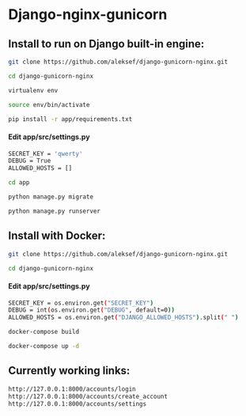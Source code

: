 # Django-nginx-gunicorn

## Install to run on Django built-in engine:

```sh
git clone https://github.com/aleksef/django-gunicorn-nginx.git
```
```sh
cd django-gunicorn-nginx
```
```sh
virtualenv env
```
```sh
source env/bin/activate
```
```sh
pip install -r app/requirements.txt
```
#### Edit app/src/settings.py
```sh
SECRET_KEY = 'qwerty'
DEBUG = True
ALLOWED_HOSTS = []
```
```sh
cd app
```
```sh
python manage.py migrate
```
```sh
python manage.py runserver
```

## Install with Docker:

```sh
git clone https://github.com/aleksef/django-gunicorn-nginx.git
```
```sh
cd django-gunicorn-nginx
```
#### Edit app/src/settings.py
```sh
SECRET_KEY = os.environ.get("SECRET_KEY")
DEBUG = int(os.environ.get("DEBUG", default=0))
ALLOWED_HOSTS = os.environ.get("DJANGO_ALLOWED_HOSTS").split(" ")
```
```sh
docker-compose build
```
```sh
docker-compose up -d
```

## Currently working links:
```sh
http://127.0.0.1:8000/accounts/login
http://127.0.0.1:8000/accounts/create_account
http://127.0.0.1:8000/accounts/settings
```